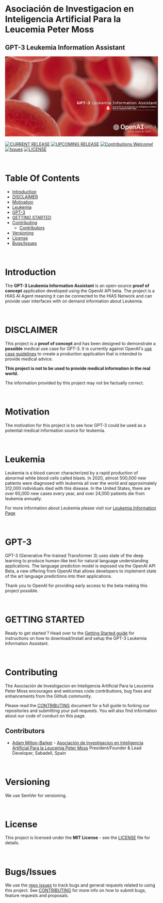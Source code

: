 # Asociación de Investigacion en Inteligencia Artificial Para la Leucemia Peter Moss
## GPT-3 Leukemia Information Assistant

![GPT-3 Leukemia Information AssistantGPT-3 Leukemia Information Assistant](assets/images/gpt-3-leukemia-assistant.jpg)

[![CURRENT RELEASE](https://img.shields.io/badge/CURRENT%20RELEASE-1.0.0-blue.svg)](https://github.com/AIIAL/GPT-3-Leukemia-Information-Assistant/tree/1.0.0) [![UPCOMING RELEASE](https://img.shields.io/badge/CURRENT%20DEV%20BRANCH-2.0.0-blue.svg)](https://github.com/AIIAL/GPT-3-Leukemia-Information-Assistant/tree/2.0.0) [![Contributions Welcome!](https://img.shields.io/badge/Contributions-Welcome-lightgrey.svg)](CONTRIBUTING.md)  [![Issues](https://img.shields.io/badge/Issues-Welcome-lightgrey.svg)](issues) [![LICENSE](https://img.shields.io/badge/LICENSE-MIT-blue.svg)](LICENSE)

&nbsp;

# Table Of Contents

- [Introduction](#introduction)
- [DISCLAIMER](#disclaimer)
- [Motivation](#motivation)
- [Leukemia](#leukemia)
- [GPT-3](#gpt-3)
- [GETTING STARTED](#getting-started)
- [Contributing](#contributing)
  - [Contributors](#contributors)
- [Versioning](#versioning)
- [License](#license)
- [Bugs/Issues](#bugs-issues)

&nbsp;

# Introduction

The **GPT-3 Leukemia Information Assistant** is an open-source **proof of concept** application developed using the OpenAI API beta. The project is a HIAS AI Agent meaning it can be connected to the HIAS Network and can provide user interfaces with on demand information about Leukemia.

&nbsp;

# DISCLAIMER

This project is a **proof of concept** and has been designed to demonstrate a **possible** medical use case for GPT-3. It is currently against OpenAI's [use case guidelines](https://beta.openai.com/docs/use-case-guidelines/faq) to create a production application that is intended to provide medical advice.

**This project is not to be used to provide medical information in the real world.**

The information provided by this project may not be factually correct.

&nbsp;

# Motivation

The motivation for this project is to see how GPT-3 could be used as a potential medical information source for leukemia.

&nbsp;

# Leukemia

Leukemia is a blood cancer characterized by a rapid production of abnormal white blood cells called blasts.  In 2020, almost 500,000 new patients were diagnosed with leukemia all over the world and approximately 312,000 individuals died with this disease. In the United States, there are over 60,000 new cases every year, and over 24,000 patients die from leukemia annually.

For more information about Leukemia please visit our [Leukemia Information Page](https://www.leukemiaairesearch.com/research/leukemia)

&nbsp;

# GPT-3

GPT-3 (Generative Pre-trained Transformer 3) uses state of the deep learning to produce human-like text for natural language understanding applications. The language prediction model is exposed via the OpenAI API Beta, a new offering from OpenAI that allows developers to implement state of the art language predictions into their applications.

Thank you to OpenAI for providing early access to the beta making this project possible.

&nbsp;

# GETTING STARTED

Ready to get started ? Head over to the [Getting Started guide](documentation/getting-started.md) for instructions on how to download/install and setup the GPT-3 Leukemia Information Assistant.

&nbsp;

# Contributing
The Asociación de Investigacion en Inteligencia Artificial Para la Leucemia Peter Moss encourages and welcomes code contributions, bug fixes and enhancements from the Github community.

Please read the [CONTRIBUTING](CONTRIBUTING.md "CONTRIBUTING") document for a full guide to forking our repositories and submitting your pull requests. You will also find information about our code of conduct on this page.

## Contributors
- [Adam Milton-Barker](https://www.leukemiaairesearch.com/association/volunteers/adam-milton-barker "Adam Milton-Barker") - [Asociación de Investigacion en Inteligencia Artificial Para la Leucemia Peter Moss](https://www.leukemiaresearchassociation.ai "Asociación de Investigacion en Inteligencia Artificial Para la Leucemia Peter Moss") President/Founder & Lead Developer, Sabadell, Spain

&nbsp;

# Versioning
We use SemVer for versioning.

&nbsp;

# License
This project is licensed under the **MIT License** - see the [LICENSE](LICENSE "LICENSE") file for details.

&nbsp;

# Bugs/Issues
We use the [repo issues](issues "repo issues") to track bugs and general requests related to using this project. See [CONTRIBUTING](CONTRIBUTING.md "CONTRIBUTING") for more info on how to submit bugs, feature requests and proposals.